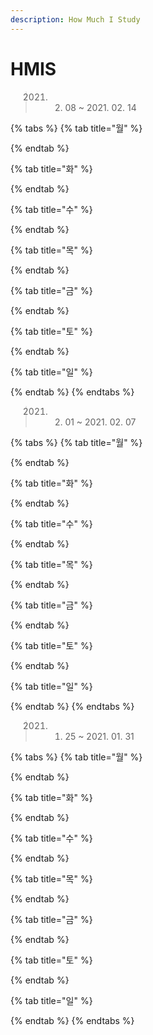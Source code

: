 ```yaml
---
description: How Much I Study
---
```


# HMIS

> 2021. 02. 08 ~ 2021. 02. 14

{% tabs %}
{% tab title="월" %}

{% endtab %}

{% tab title="화" %}

{% endtab %}

{% tab title="수" %}

{% endtab %}

{% tab title="목" %}

{% endtab %}

{% tab title="금" %}

{% endtab %}

{% tab title="토" %}

{% endtab %}

{% tab title="일" %}

{% endtab %}
{% endtabs %}



> 2021. 02. 01 ~ 2021. 02. 07

{% tabs %}
{% tab title="월" %}

{% endtab %}

{% tab title="화" %}

{% endtab %}

{% tab title="수" %}

{% endtab %}

{% tab title="목" %}

{% endtab %}

{% tab title="금" %}

{% endtab %}

{% tab title="토" %}

{% endtab %}

{% tab title="일" %}

{% endtab %}
{% endtabs %}



> 2021. 01. 25 ~ 2021. 01. 31

{% tabs %}
{% tab title="월" %}

{% endtab %}

{% tab title="화" %}

{% endtab %}

{% tab title="수" %}

{% endtab %}

{% tab title="목" %}

{% endtab %}

{% tab title="금" %}

{% endtab %}

{% tab title="토" %}

{% endtab %}

{% tab title="일" %}

{% endtab %}
{% endtabs %}




